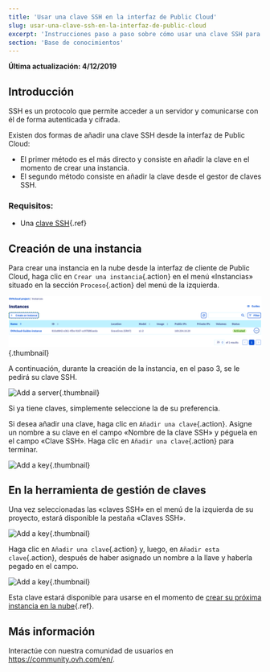 ```yaml
---
title: 'Usar una clave SSH en la interfaz de Public Cloud'
slug: usar-una-clave-ssh-en-la-interfaz-de-public-cloud
excerpt: 'Instrucciones paso a paso sobre cómo usar una clave SSH para simplificar el acceso a los servidores en la nube'
section: 'Base de conocimientos'
---
```


**Última actualización: 4/12/2019**

## Introducción
SSH es un protocolo que permite acceder a un servidor y comunicarse con él de forma autenticada y cifrada.

Existen dos formas de añadir una clave SSH desde la interfaz de Public Cloud:

- El primer método es el más directo y consiste en añadir la clave en el momento de crear una instancia.
- El segundo método consiste en añadir la clave desde el gestor de claves SSH.


### Requisitos:
- Una [clave SSH](../crear-llave-ssh/){.ref}


## Creación de una instancia
Para crear una instancia en la nube desde la interfaz de cliente de Public Cloud, haga clic en `Crear una instancia`{.action} en el menú «Instancias» situado en la sección `Proceso`{.action} del menú de la izquierda.

![Add a server](images/compute.png){.thumbnail}

A continuación, durante la creación de la instancia, en el paso 3, se le pedirá su clave SSH.

![Add a server](images/selectkey.png){.thumbnail}

Si ya tiene claves, simplemente seleccione la de su preferencia.

Si desea añadir una clave, haga clic en `Añadir una clave`{.action}. Asigne un nombre a su clave en el campo «Nombre de la clave SSH» y péguela en el campo «Clave SSH». Haga clic en `Añadir una clave`{.action} para terminar.

![Add a key](images/addkey.png){.thumbnail}

## En la herramienta de gestión de claves

Una vez seleccionadas las «claves SSH» en el menú de la izquierda de su proyecto, estará disponible la pestaña «Claves SSH».

![Add a key](images/addkeymenu.png){.thumbnail}

Haga clic en `Añadir una clave`{.action} y, luego, en `Añadir esta clave`{.action}, después de haber asignado un nombre a la llave y haberla pegado en el campo.

![Add a key](images/addkeymenu1.png){.thumbnail}

Esta clave estará disponible para usarse en el momento de [crear su próxima instancia en la nube](../empezar-con-una-instancia-public-cloud){.ref}.

## Más información

Interactúe con nuestra comunidad de usuarios en <https://community.ovh.com/en/>.
